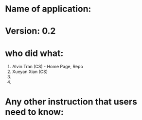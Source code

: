 # Name of application: 
# Version: 0.2

# who did what:
1. Alvin Tran (CS) - Home Page, Repo
2. Xueyan Xian (CS) 
3. 
4. 


# Any other instruction that users need to know:




